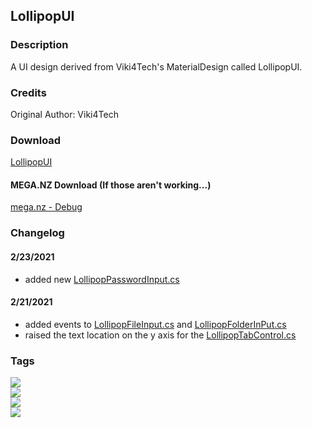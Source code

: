 ## LollipopUI
### Description
A UI design derived from Viki4Tech's MaterialDesign called LollipopUI.

### Credits
Original Author: Viki4Tech

### Download
[LollipopUI](https://github.com/Lexz-08/LollipopUI/releases/download/LollipopUI/LollipopUI.dll)<br/>
#### MEGA.NZ Download (If those aren't working...)
[mega.nz - Debug](https://mega.nz/file/2Y80QaiB#yjA2cJ4J5fB2eJYopQcKktHwxKnV6_aMBcE1XEeltDg)<br/>
### Changelog
#### 2/23/2021
  - added new [LollipopPasswordInput.cs](./Controls/LollipopPasswordInput.cs)
#### 2/21/2021
  - added events to [LollipopFileInput.cs](./Controls/LollipopFileInput.cs) and [LollipopFolderInPut.cs](./Controls/LollipopFolderInPut.cs)
  - raised the text location on the y axis for the [LollipopTabControl.cs](./Controls/LollipopTabControl.cs)

### Tags
[![](https://img.shields.io/badge/build-stable-brightgreen)](#)<br/>
[![](https://img.shields.io/badge/development-on--hold-inactive)](#)<br/>
[![](https://img.shields.io/badge/version-1-inactive)](#)<br/>
[![](https://img.shields.io/badge/GitHub--Connection-stable-brightgreen)](#)
